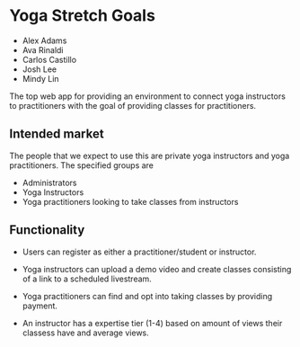 # Yoga Stretch Goals

* Alex Adams
* Ava Rinaldi
* Carlos Castillo
* Josh Lee
* Mindy Lin

The top web app for providing an environment to connect 
yoga instructors to practitioners with the goal of providing
classes for practitioners.

## Intended market

The people that we expect to use this are private yoga instructors 
and yoga practitioners. The specified groups are

* Administrators
* Yoga Instructors
* Yoga practitioners looking to take classes from instructors

## Functionality

* Users can register as either a practitioner/student or instructor.

* Yoga instructors can upload a demo video and 
    create classes consisting of a link to a scheduled livestream.

* Yoga practitioners can find and 
    opt into taking classes by providing payment.

* An instructor has a expertise tier (1-4) based on amount of 
    views their classess have and average views.
